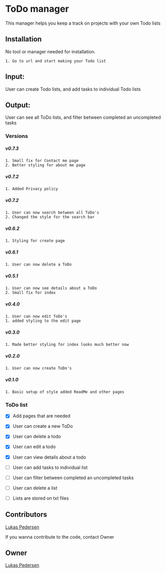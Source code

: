 ﻿# ToDo manager
This manager helps you keep a track on projects with your own Todo lists


## Installation

No tool or manager needed for installation.

```
1. Go to url and start making your Todo list
```
## Input:
User can create Todo lists, and add tasks to individual Todo lists
## Output:
User can see all ToDo lists, and filter between completed an uncompleted tasks

### Versions
##### v0.7.3
```
1. Small fix for Contact me page
2. Better styling for about me page
```
##### v0.7.2
```
1. Added Privacy policy
```
##### v0.7.2
```
1. User can now search between all ToDo's
2. Changed the style for the search bar
```
##### v0.6.2
```
1. Styling for create page
```
##### v0.6.1
```
1. User can now delete a ToDo
```
##### v0.5.1
```
1. User can now see details about a ToDo
2. Small fix for index
```
##### v0.4.0
```
1. User can now edit ToDo's
1. added styling to the edit page
```
##### v0.3.0
```
1. Made better styling for index looks much better now
```
##### v0.2.0
```
1. User can now create ToDo's
```
##### v0.1.0
```
1. Basic setup of style added ReadMe and other pages
```
### ToDo list
- [x] Add pages that are needed
- [x] User can create a new ToDo
- [x] User can delete a todo
- [x] User can edit a todo
- [x] User can view details about a todo
- [ ] User can add tasks to individual list
- [ ] User can filter between completed an uncompleted tasks
- [ ] User can delete a list
- [ ] Lists are stored on txt files


## Contributors
[Lukas Pedersen](https://https://github.com/LukasPedersen)


If you wanna contribute to the code, contact Owner
## Owner
[Lukas Pedersen](https://https://github.com/LukasPedersen)